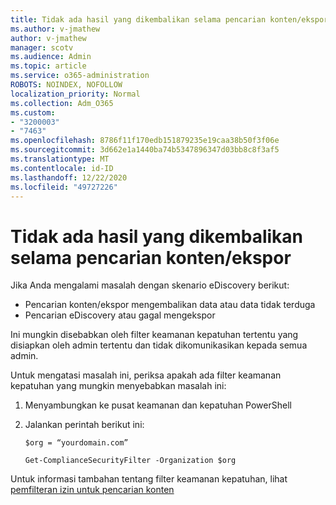 ```yaml
---
title: Tidak ada hasil yang dikembalikan selama pencarian konten/ekspor
ms.author: v-jmathew
author: v-jmathew
manager: scotv
ms.audience: Admin
ms.topic: article
ms.service: o365-administration
ROBOTS: NOINDEX, NOFOLLOW
localization_priority: Normal
ms.collection: Adm_O365
ms.custom:
- "3200003"
- "7463"
ms.openlocfilehash: 8786f11f170edb151879235e19caa38b50f3f06e
ms.sourcegitcommit: 3d662e1a1440ba74b5347896347d03bb8c8f3af5
ms.translationtype: MT
ms.contentlocale: id-ID
ms.lasthandoff: 12/22/2020
ms.locfileid: "49727226"
---
```

# <a name="no-results-returned-during-content-searchexport"></a>Tidak ada hasil yang dikembalikan selama pencarian konten/ekspor

Jika Anda mengalami masalah dengan skenario eDiscovery berikut:

- Pencarian konten/ekspor mengembalikan data atau data tidak terduga
- Pencarian eDiscovery atau gagal mengekspor

Ini mungkin disebabkan oleh filter keamanan kepatuhan tertentu yang disiapkan oleh admin tertentu dan tidak dikomunikasikan kepada semua admin.

Untuk mengatasi masalah ini, periksa apakah ada filter keamanan kepatuhan yang mungkin menyebabkan masalah ini:

1. Menyambungkan ke pusat keamanan dan kepatuhan PowerShell
2. Jalankan perintah berikut ini:

    `$org = “yourdomain.com”`

    `Get-ComplianceSecurityFilter -Organization $org`

Untuk informasi tambahan tentang filter keamanan kepatuhan, lihat [pemfilteran izin untuk pencarian konten](https://docs.microsoft.com/microsoft-365/compliance/permissions-filtering-for-content-search)
